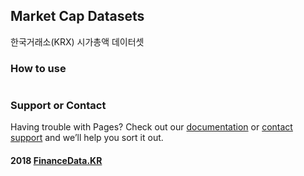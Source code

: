 ## Market Cap Datasets 
한국거래소(KRX) 시가총액 데이터셋 


### How to use
```python


```

### Support or Contact

Having trouble with Pages? Check out our [documentation](https://help.github.com/categories/github-pages-basics/) or [contact support](https://github.com/contact) and we’ll help you sort it out.

#### 2018 [FinanceData.KR](http://financedata.kr)
